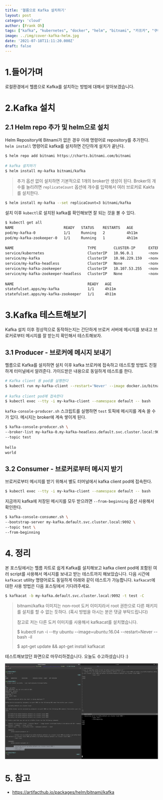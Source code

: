```yaml
---
title: '헬름으로 Kafka 설치하기'
layout: post
category: 'cloud'
author: [Frank Oh]
tags: ["kafka", "kubernetes", "docker", "helm", "bitnami", "카프카", "쿠버네티스", "헬름", "차트"]
image: ../img/cover-kafka-helm.jpg
date: '2021-07-18T11:11:20.000Z'
draft: false
---
```


# 1.들어가며

로컬환경에서 헬름으로 Kafka를 설치하는 방법에 대해서 알아보겠습니다. 

# 2.Kafka 설치

## 2.1 Helm repo 추가 및 helm으로 설치

Helm Repository에 Bitnami가 없은 경우 아래 명령어로 repository를 추가한다. `helm install` 명령어로 kafka를 설치하면 간단하게 설치가 끝난다. 

```bash
$ helm repo add bitnami https://charts.bitnami.com/bitnami

# kafka 설치하기
$ helm install my-kafka bitnami/kafka
```


> 추가 옵션 없이 설치하면 기본적으로 1개의 broker만 생성이 된다. Broker의 개수를 늘리려면 `replicateCount` 옵션에 개수를 입력해서 여러 브로커로 Kakfa를 설치한다. 

```bash
$ helm install my-kafka --set replicaCount=3 bitnami/kafka
```

설치 이후 `kubectl`로 설치된 kafka를 확인해보면 잘 되는 것을 볼 수 있다. 

```bash
$ kubectl get all
NAME                       READY   STATUS    RESTARTS   AGE
pod/my-kafka-0             1/1     Running   2          4h11m
pod/my-kafka-zookeeper-0   1/1     Running   1          4h11m

NAME                                  TYPE        CLUSTER-IP      EXTERNAL-IP   PORT(S)                      AGE
service/kubernetes                    ClusterIP   10.96.0.1       <none>        443/TCP                      4d22h
service/my-kafka                      ClusterIP   10.98.229.159   <none>        9092/TCP                     4h11m
service/my-kafka-headless             ClusterIP   None            <none>        9092/TCP,9093/TCP            4h11m
service/my-kafka-zookeeper            ClusterIP   10.107.53.255   <none>        2181/TCP,2888/TCP,3888/TCP   4h11m
service/my-kafka-zookeeper-headless   ClusterIP   None            <none>        2181/TCP,2888/TCP,3888/TCP   4h11m

NAME                                  READY   AGE
statefulset.apps/my-kafka             1/1     4h11m
statefulset.apps/my-kafka-zookeeper   1/1     4h11m
```

# 3.Kafka 테스트해보기

Kafka 설치 이후 정상적으로 동작하는지는 간단하게 브로커 서버에 메시지를 보내고 브로커로부터 메시지를 잘 받는지 확인해서 테스트해보자. 

## 3.1 Producer - 브로커에 메시지 보내기

헬름으로 Kafka를 설치하면 설치 이후 kafka 브로커에 접속하고 테스트할 방법도 친절하게 터미널에서 알려준다. 가이드받은 내용으로 동일하게 테스트를 한다. 

```bash
# Kafka client 용 pod를 실행한다
$ kubectl run my-kafka-client --restart='Never' --image docker.io/bitnami/kafka:2.7.0-debian-10-r109 --namespace default --command -- sleep infinity

# kafka client pod에 접속한다
$ kubectl exec --tty -i my-kafka-client --namespace default -- bash
```

`kafka-console-producer.sh` 스크립트를 실행하면 `test` 토픽에 메시지를 계속 쓸 수가 있다. 메시지는 broker에 계속 쌓이게 된다. 

```bash
$ kafka-console-producer.sh \
--broker-list my-kafka-0.my-kafka-headless.default.svc.cluster.local:9092 \
--topic test

hello
world
```



## 3.2 Consumer - 브로커로부터 메시지 받기

브로커로부터 메시지를 받기 위해서 별도 터머널에서 kafka client pod에 접속한다. 

```bash
$ kubectl exec --tty -i my-kafka-client --namespace default -- bash
```

지금까지 kafka에 저장된 메시지를 모두 받으려면 `--from-beginning` 옵션 사용해서 확인한다. 

```bash
$ kafka-console-consumer.sh \
--bootstrap-server my-kafka.default.svc.cluster.local:9092 \
--topic test \
--from-beginning
```

# 4. 정리

본 포스팅에서는 헬름 차트로 쉽게 Kafka를 설치해보고 kafka client pod에 포함된 여러 script를 사용해서 메시지를 보내고 받는 테스트까지 해보았습니다. 다음 시간에 `kafkacat` utility 명령어로도 동일하게 아래와 같이 테스트가 가능합니다. `kafkacat`에 대한 사용 방법은 다음 포스팅에서 기다려주세요. 

```bash
$ kafkacat -b my-kafka.default.svc.cluster.local:9092 -t test -C
```

> bitnami/kafka 이미지는 non-root 도커 이미지라서 root 권한으로 다른 패키지를 설치를 할 수 없는 듯하다. (혹시 방법을 아시는 분은 댓글 부탁드립니다)
>
> 참고로 저는 다른 도커 이미지를 사용해서 kafkacat를 설치했습니다.
>
> $ kubectl run -i --tty ubuntu --image=ubuntu:16.04 --restart=Never -- bash -il
>
> $ apt-get update && apt-get install kafkacat

테스트해보았던 화면으로 마무리하겠습니다. 오늘도 수고하셨습니다 :)

![image-20210718110524](images/헬름으로-Kafka-설치하기/image-20210718110524.png)

# 5. 참고

- https://artifacthub.io/packages/helm/bitnami/kafka

